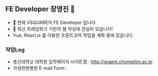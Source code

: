 ## FE Developer 장영진 👋


- 🔭 현재 VSQUARE의 FE Developer 입니다.
- 🌱 최신 프레임워크 기반의 웹 작성에 관심이 있습니다!
- Vue, React.js 를 이용한 프론트코어 작업을 계획 중에 있습니다.

### 작업Log

- 총신대학교 대학원 입학페이지 사이트맵 : http://graent.chongshin.ac.kr
- 자생한방병원 E-mail Form : 

<!--
**DevJYJ/DevJYJ** is a ✨ _special_ ✨ repository because its `README.md` (this file) appears on your GitHub profile.

Here are some ideas to get you started:

- 🔭 I’m currently working on ...
- 🌱 I’m currently learning ...
- 👯 I’m looking to collaborate on ...
- 🤔 I’m looking for help with ...
- 💬 Ask me about ...
- 📫 How to reach me: ...
- 😄 Pronouns: ...
- ⚡ Fun fact: ...
-->
